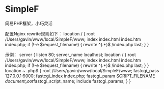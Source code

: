 SimpleF
=======
简易PHP框架，小巧灵活

配置Nginx rewrite规则如下：
location / {
	root /Users/gavin/www/local/SimpleF/www;
	index index.html index.htm index.php;
	if (!-e $request_filename) {
	   rewrite ^(.*)$ /index.php last;
	}
}

示例：
server {
     listen 80;
     server_name localhost;
     location / {
         root /Users/gavin/www/local/SimpleF/www;
         index index.html index.htm index.php;
         if (!-e $request_filename) {
             rewrite ^(.*)$ /index.php last;
         }
     }
     location ~ \.php$ {
             root /Users/gavin/www/local/SimpleF/www;
             fastcgi_pass 127.0.0.1:9000;
             fastcgi_index index.php;
             fastcgi_param SCRIPT_FILENAME $document_root$fastcgi_script_name;
             include fastcgi_params;
     }
 }

